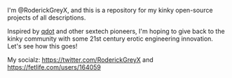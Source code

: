 I'm @RoderickGreyX, and this is a repository for my kinky open-source projects of all descriptions.

Inspired by [qdot](https://github.com/qdot) and other sextech pioneers, I'm hoping to give back to
the kinky community with some 21st century erotic engineering innovation. Let's see how this goes!

My socialz: https://twitter.com/RoderickGreyX and https://fetlife.com/users/164059
